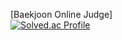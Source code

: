 [Baekjoon Online Judge]<br>
[![Solved.ac Profile](http://mazassumnida.wtf/api/v2/generate_badge?boj=hysong)](https://solved.ac/hysong/)
